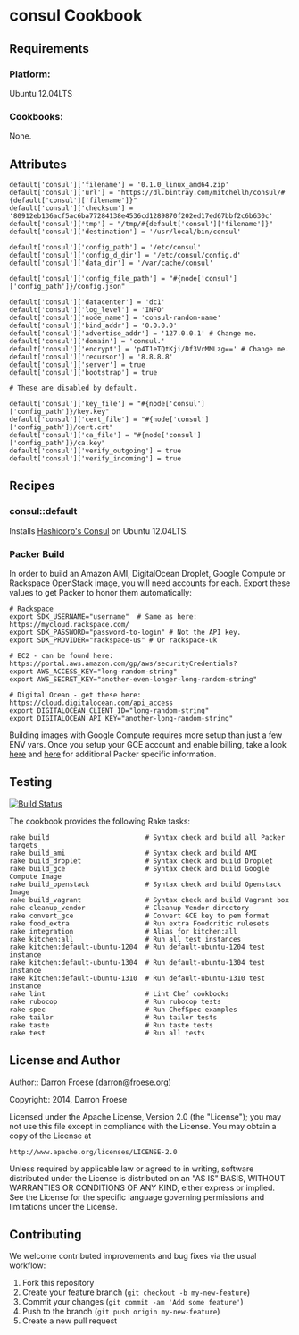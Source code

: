 consul Cookbook
=================

Requirements
------------

### Platform:

Ubuntu 12.04LTS

### Cookbooks:

None.

Attributes
----------

```
default['consul']['filename'] = '0.1.0_linux_amd64.zip'
default['consul']['url'] = "https://dl.bintray.com/mitchellh/consul/#{default['consul']['filename']}"
default['consul']['checksum'] = '80912eb136acf5ac6ba77284138e4536cd1289870f202ed17ed67bbf2c6b630c'
default['consul']['tmp'] = "/tmp/#{default['consul']['filename']}"
default['consul']['destination'] = '/usr/local/bin/consul'

default['consul']['config_path'] = '/etc/consul'
default['consul']['config_d_dir'] = '/etc/consul/config.d'
default['consul']['data_dir'] = '/var/cache/consul'

default['consul']['config_file_path'] = "#{node['consul']['config_path']}/config.json"

default['consul']['datacenter'] = 'dc1'
default['consul']['log_level'] = 'INFO'
default['consul']['node_name'] = 'consul-random-name'
default['consul']['bind_addr'] = '0.0.0.0'
default['consul']['advertise_addr'] = '127.0.0.1' # Change me.
default['consul']['domain'] = 'consul.'
default['consul']['encrypt'] = 'p4T1eTQtKji/Df3VrMMLzg==' # Change me.
default['consul']['recursor'] = '8.8.8.8'
default['consul']['server'] = true
default['consul']['bootstrap'] = true

# These are disabled by default.

default['consul']['key_file'] = "#{node['consul']['config_path']}/key.key"
default['consul']['cert_file'] = "#{node['consul']['config_path']}/cert.crt"
default['consul']['ca_file'] = "#{node['consul']['config_path']}/ca.key"
default['consul']['verify_outgoing'] = true
default['consul']['verify_incoming'] = true
```

Recipes
-------

### consul::default

Installs [Hashicorp's Consul](http://www.consul.io/) on Ubuntu 12.04LTS.

### Packer Build

In order to build an Amazon AMI, DigitalOcean Droplet, Google Compute or Rackspace OpenStack image, you will need accounts for each. Export these values to get Packer to honor them automatically:

    # Rackspace
    export SDK_USERNAME="username"  # Same as here: https://mycloud.rackspace.com/
    export SDK_PASSWORD="password-to-login" # Not the API key.
    export SDK_PROVIDER="rackspace-us" # Or rackspace-uk

    # EC2 - can be found here: https://portal.aws.amazon.com/gp/aws/securityCredentials?
    export AWS_ACCESS_KEY="long-random-string"
    export AWS_SECRET_KEY="another-even-longer-long-random-string"

    # Digital Ocean - get these here: https://cloud.digitalocean.com/api_access
    export DIGITALOCEAN_CLIENT_ID="long-random-string"
    export DIGITALOCEAN_API_KEY="another-long-random-string"

Building images with Google Compute requires more setup than just a few ENV vars. Once you setup your GCE account and enable billing, take a look [here](http://www.packer.io/docs/builders/googlecompute.html) and [here](https://github.com/mitchellh/packer/issues/809) for additional Packer specific information.

Testing
-------

[![Build Status](https://travis-ci.org/darron/consul-cookbook.png?branch=master)](https://travis-ci.org/darron/consul-cookbook)

The cookbook provides the following Rake tasks:

    rake build                        # Syntax check and build all Packer targets
    rake build_ami                    # Syntax check and build AMI
    rake build_droplet                # Syntax check and build Droplet
    rake build_gce                    # Syntax check and build Google Compute Image
    rake build_openstack              # Syntax check and build Openstack Image
    rake build_vagrant                # Syntax check and build Vagrant box
    rake cleanup_vendor               # Cleanup Vendor directory
    rake convert_gce                  # Convert GCE key to pem format
    rake food_extra                   # Run extra Foodcritic rulesets
    rake integration                  # Alias for kitchen:all
    rake kitchen:all                  # Run all test instances
    rake kitchen:default-ubuntu-1204  # Run default-ubuntu-1204 test instance
    rake kitchen:default-ubuntu-1304  # Run default-ubuntu-1304 test instance
    rake kitchen:default-ubuntu-1310  # Run default-ubuntu-1310 test instance
    rake lint                         # Lint Chef cookbooks
    rake rubocop                      # Run rubocop tests
    rake spec                         # Run ChefSpec examples
    rake tailor                       # Run tailor tests
    rake taste                        # Run taste tests
    rake test                         # Run all tests

License and Author
------------------

Author:: Darron Froese (darron@froese.org)

Copyright:: 2014, Darron Froese

Licensed under the Apache License, Version 2.0 (the "License");
you may not use this file except in compliance with the License.
You may obtain a copy of the License at

    http://www.apache.org/licenses/LICENSE-2.0

Unless required by applicable law or agreed to in writing, software
distributed under the License is distributed on an "AS IS" BASIS,
WITHOUT WARRANTIES OR CONDITIONS OF ANY KIND, either express or implied.
See the License for the specific language governing permissions and
limitations under the License.

Contributing
------------

We welcome contributed improvements and bug fixes via the usual workflow:

1. Fork this repository
2. Create your feature branch (`git checkout -b my-new-feature`)
3. Commit your changes (`git commit -am 'Add some feature'`)
4. Push to the branch (`git push origin my-new-feature`)
5. Create a new pull request

